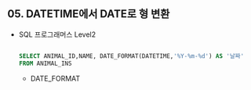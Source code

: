 ## 05. DATETIME에서 DATE로 형 변환

- SQL 프로그래머스 Level2

  

  ```sql
  
  SELECT ANIMAL_ID,NAME, DATE_FORMAT(DATETIME,'%Y-%m-%d') AS '날짜'
  FROM ANIMAL_INS
  
  ```
  
  - DATE_FORMAT